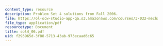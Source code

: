 ```yaml
---
content_type: resource
description: Problem Set 4 solutions from Fall 2006.
file: https://ol-ocw-studio-app-qa.s3.amazonaws.com/courses/3-032-mechanical-behavior-of-materials-fall-2007/f293965d3f88571343ab973ecaad6c65_sol4_06.pdf
file_type: application/pdf
resourcetype: Document
title: sol4_06.pdf
uid: f293965d-3f88-5713-43ab-973ecaad6c65
---
```

